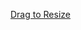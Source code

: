 [Drag to Resize](https://stackoverflow.com/questions/62436814/react-drag-corner-of-element-to-resize-contents)
